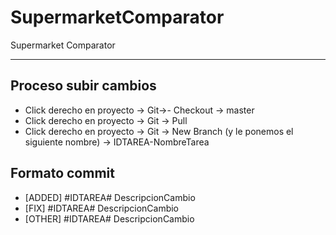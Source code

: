 # SupermarketComparator
 Supermarket Comparator
 
------------
 
 ## Proceso subir cambios
 
  - Click derecho en proyecto -> Git->- Checkout ->  master 
  - Click derecho en proyecto -> Git -> Pull
  - Click derecho en proyecto -> Git ->  New Branch (y le ponemos el siguiente nombre) -> IDTAREA-NombreTarea  
  
  
   ## Formato commit 
 - [ADDED] #IDTAREA# DescripcionCambio 
 - [FIX] #IDTAREA# DescripcionCambio 
 - [OTHER] #IDTAREA# DescripcionCambio 
